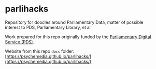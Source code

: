 # parlihacks
Repository for doodles around Parliamentary Data, matter of possible interest to PDS, Parliamentary Library, et al

Work prepared for this repo originally funded by the [Parliamentary Digital Service (PDS)](https://pds.blog.parliament.uk/).

Website from this repo `docs` folder: [https://psychemedia.github.io/parlihacks/](https://psychemedia.github.io/parlihacks/)
